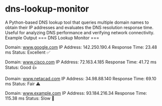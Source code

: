 # dns-lookup-monitor
A Python-based DNS lookup tool that queries multiple domain names to obtain their IP addresses and evaluates the DNS resolution response time. Useful for analyzing DNS performance and verifying network connectivity.
Example Output
=== DNS Lookup Monitor ===

Domain: www.google.com
IP Address: 142.250.190.4
Response Time: 23.48 ms
Status: Excellent ✅

Domain: www.cisco.com
IP Address: 72.163.4.185
Response Time: 41.72 ms
Status: Good 👍

Domain: www.netacad.com
IP Address: 34.98.88.140
Response Time: 69.10 ms
Status: Fair ⚠️

Domain: www.example.com
IP Address: 93.184.216.34
Response Time: 115.38 ms
Status: Slow 🐢
